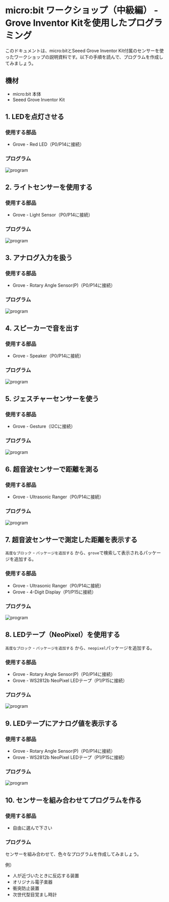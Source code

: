 # micro:bit ワークショップ（中級編） - Grove Inventor Kitを使用したプログラミング

このドキュメントは、micro:bitとSeeed Grove Inventor Kit付属のセンサーを使ったワークショップの説明資料です。以下の手順を読んで、プログラムを作成してみましょう。

## 機材

* micro:bit 本体
* Seeed Grove Inventor Kit

## 1. LEDを点灯させる

### 使用する部品
* Grove - Red LED（P0/P14に接続）

### プログラム
![program](./pics/1_control_light.png)

## 2. ライトセンサーを使用する

### 使用する部品
* Grove - Light Sensor（P0/P14に接続）

### プログラム
![program](./pics/2_sunshine.png)

## 3. アナログ入力を扱う

### 使用する部品
* Grove - Rotary Angle Sensor(P)（P0/P14に接続）

### プログラム
![program](./pics/3_LED_Bar_Control.png)

## 4. スピーカーで音を出す

### 使用する部品
* Grove - Speaker（P0/P14に接続）

### プログラム
![program](./pics/4_Music_Player.png)

## 5. ジェスチャーセンサーを使う

### 使用する部品
* Grove - Gesture（I2Cに接続）

### プログラム
![program](./pics/5_Gesture_Recognition.png)

## 6. 超音波センサーで距離を測る

### 使用する部品
* Grove - Ultrasonic Ranger（P0/P14に接続）

### プログラム
![program](./pics/6_Smart_Guard.png)

## 7. 超音波センサーで測定した距離を表示する

```高度なブロック``` - ```パッケージを追加する``` から、```grove```で検索して表示されるパッケージを追加する。

### 使用する部品
* Grove - Ultrasonic Ranger（P0/P14に接続）
* Grove - 4-Digit Display（P1/P15に接続）

### プログラム
![program](./pics/8_Ultrasonic_Meter.png)

## 8. LEDテープ（NeoPixel）を使用する

```高度なブロック``` - ```パッケージを追加する``` から、```neopixel```パッケージを追加する。

### 使用する部品
* Grove - Rotary Angle Sensor(P)（P0/P14に接続）
* Grove - WS2812b NeoPixel LEDテープ（P1/P15に接続）

### プログラム
![program](./pics/9_Rainbow.png)

## 9. LEDテープにアナログ値を表示する

### 使用する部品
* Grove - Rotary Angle Sensor(P)（P0/P14に接続）
* Grove - WS2812b NeoPixel LEDテープ（P1/P15に接続）

### プログラム
![program](./pics/10_Color_bar.png)

## 10. センサーを組み合わせてプログラムを作る

### 使用する部品
* 自由に選んで下さい

### プログラム
センサーを組み合わせて、色々なプログラムを作成してみましょう。

例）
* 人が近づいたときに反応する装置
* オリジナル電子楽器
* 衝突防止装置
* 次世代型目覚まし時計
